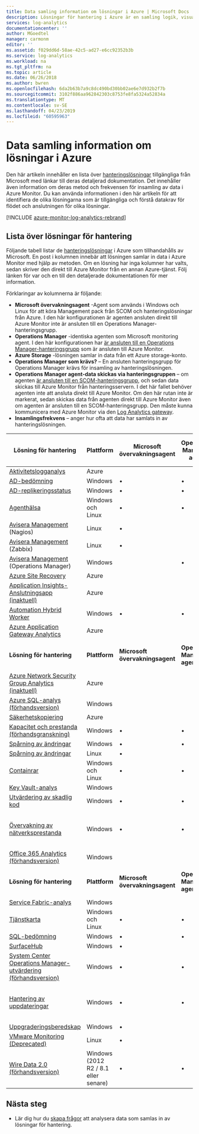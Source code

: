 ```yaml
---
title: Data samling information om lösningar i Azure | Microsoft Docs
description: Lösningar för hantering i Azure är en samling logik, visualisering och datahämtningsregler som tillhandahåller statistik rörande särskilda problemområden.  Den här artikeln innehåller en lista med hanteringslösningar som är tillgängliga från Microsoft och information om deras metod och frekvens för insamling av.
services: log-analytics
documentationcenter: ''
author: MGoedtel
manager: carmonm
editor: ''
ms.assetid: f029dd6d-58ae-42c5-ad27-e6cc92352b3b
ms.service: log-analytics
ms.workload: na
ms.tgt_pltfrm: na
ms.topic: article
ms.date: 06/26/2018
ms.author: bwren
ms.openlocfilehash: 6da2b63b7a9c8dc490bd30bb02ae6e7d932b2f7b
ms.sourcegitcommit: 3102f886aa962842303c8753fe8fa5324a52834a
ms.translationtype: MT
ms.contentlocale: sv-SE
ms.lasthandoff: 04/23/2019
ms.locfileid: "60595963"
---
```

# <a name="data-collection-details-for-management-solutions-in-azure"></a>Data samling information om lösningar i Azure
Den här artikeln innehåller en lista över [hanteringslösningar](solutions.md) tillgängliga från Microsoft med länkar till deras detaljerad dokumentation.  Det innehåller även information om deras metod och frekvensen för insamling av data i Azure Monitor.  Du kan använda informationen i den här artikeln för att identifiera de olika lösningarna som är tillgängliga och förstå datakrav för flödet och anslutningen för olika lösningar. 

[!INCLUDE [azure-monitor-log-analytics-rebrand](../../../includes/azure-monitor-log-analytics-rebrand.md)]

## <a name="list-of-management-solutions"></a>Lista över lösningar för hantering

Följande tabell listar de [hanteringslösningar](solutions.md) i Azure som tillhandahålls av Microsoft. En post i kolumnen innebär att lösningen samlar in data i Azure Monitor med hjälp av metoden.  Om en lösning har inga kolumner har valts, sedan skriver den direkt till Azure Monitor från en annan Azure-tjänst. Följ länken för var och en till den detaljerade dokumentationen för mer information.

Förklaringar av kolumnerna är följande:

- **Microsoft övervakningsagent** -Agent som används i Windows och Linux för att köra Management pack från SCOM och hanteringslösningar från Azure. I den här konfigurationen är agenten ansluten direkt till Azure Monitor inte är ansluten till en Operations Manager-hanteringsgrupp. 
- **Operations Manager** -identiska agenten som Microsoft monitoring agent. I den här konfigurationen har [är ansluten till en Operations Manager-hanteringsgrupp](../../azure-monitor/platform/om-agents.md) som är ansluten till Azure Monitor. 
-  **Azure Storage** -lösningen samlar in data från ett Azure storage-konto. 
- **Operations Manager som krävs?** – En ansluten hanteringsgrupp för Operations Manager krävs för insamling av hanteringslösningen. 
- **Operations Manager agent-data skickas via hanteringsgruppen** – om agenten [är ansluten till en SCOM-hanteringsgrupp](../../azure-monitor/platform/om-agents.md), och sedan data skickas till Azure Monitor från hanteringsservern. I det här fallet behöver agenten inte att ansluta direkt till Azure Monitor. Om den här rutan inte är markerat, sedan skickas data från agenten direkt till Azure Monitor även om agenten är ansluten till en SCOM-hanteringsgrupp. Den måste kunna kommunicera med Azure Monitor via den [Log Analytics gateway](../../azure-monitor/platform/gateway.md).
- **Insamlingsfrekvens** – anger hur ofta att data har samlats in av hanteringslösningen. 



| **Lösning för hantering** | **Plattform** | **Microsoft övervakningsagent** | **Operations Manager-agent** | **Azure Storage** | **Operations Manager som krävs?** | **Operations Manager agent-data skickas via hanteringsgruppen** | **Insamlingsfrekvens** |
| --- | --- | --- | --- | --- | --- | --- | --- |
| [Aktivitetslogganalys](../../azure-monitor/platform/collect-activity-logs.md) | Azure | | | | | | på meddelandet |
| [AD-bedömning](../../azure-monitor/insights/ad-assessment.md) |Windows |&#8226; |&#8226; | | |&#8226; |7 dagar |
| [AD-replikeringsstatus](../../azure-monitor/insights/ad-replication-status.md) |Windows |&#8226; |&#8226; | | |&#8226; |5 dagar |
| [Agenthälsa](solution-agenthealth.md) | Windows och Linux | &#8226; | &#8226; | | | &#8226; | 1 minut |
| [Avisera Management](../../azure-monitor/platform/alert-management-solution.md) (Nagios) |Linux |&#8226; | | | | |anländer |
| [Avisera Management](../../azure-monitor/platform/alert-management-solution.md) (Zabbix) |Linux |&#8226; | | | | |1 minut |
| [Avisera Management](../../azure-monitor/platform/alert-management-solution.md) (Operations Manager) |Windows | |&#8226; | |&#8226; |&#8226; |3 minuter |
| [Azure Site Recovery](../../site-recovery/site-recovery-overview.md) | Azure | | | | | | Saknas |
| [Application Insights-Anslutningsapp (inaktuell)](../../azure-monitor/platform/app-insights-connector.md) | Azure | | | |  |  | på meddelandet |
| [Automation Hybrid Worker](../../automation/automation-hybrid-runbook-worker.md) | Windows | &#8226; | &#8226; |  |  |  | Saknas |
| [Azure Application Gateway Analytics](../../azure-monitor/insights/azure-networking-analytics.md) | Azure |  |  |  |  |  | på meddelandet |
| **Lösning för hantering** | **Plattform** | **Microsoft övervakningsagent** | **Operations Manager-agent** | **Azure Storage** | **Operations Manager som krävs?** | **Operations Manager agent-data skickas via hanteringsgruppen** | **Insamlingsfrekvens** |
| [Azure Network Security Group Analytics (inaktuell)](../../azure-monitor/insights/azure-networking-analytics.md) | Azure |  |  |  |  |  | på meddelandet |
| [Azure SQL-analys (förhandsversion)](../../azure-monitor/insights/azure-sql.md) | Windows | | | | | | 1 minut |
| [Säkerhetskopiering](https://azure.microsoft.com/resources/templates/101-backup-oms-monitoring/) | Azure |  |  |  |  |  | på meddelandet |
| [Kapacitet och prestanda (förhandsgranskning)](../../azure-monitor/insights/capacity-performance.md) |Windows |&#8226; |&#8226; | | |&#8226; |anländer |
| [Spårning av ändringar](../../automation/automation-change-tracking.md) |Windows |&#8226; |&#8226; | | |&#8226; |[Varierar](../../automation/automation-change-tracking.md#change-tracking-data-collection-details) |
| [Spårning av ändringar](../../automation/automation-change-tracking.md) |Linux |&#8226; | | | | |[Varierar](../../automation/automation-change-tracking.md#change-tracking-data-collection-details) |
| [Containrar](../../azure-monitor/insights/containers.md) | Windows och Linux | &#8226; | &#8226; |  |  |  | 3 minuter |
| [Key Vault-analys](../../azure-monitor/insights/azure-key-vault.md) |Windows | | | | | |på meddelandet |
| [Utvärdering av skadlig kod](../../security-center/security-center-install-endpoint-protection.md) |Windows |&#8226; |&#8226; | | |&#8226; |varje timme |
| [Övervakning av nätverksprestanda](../../azure-monitor/insights/network-performance-monitor.md) | Windows | &#8226; | &#8226; |  |  |  | TCP-handskakningar var femte sekund, data skickas var 3: e minut |
| [Office 365 Analytics (förhandsversion)](solution-office-365.md) |Windows | | | | | |på meddelandet |
| **Lösning för hantering** | **Plattform** | **Microsoft övervakningsagent** | **Operations Manager-agent** | **Azure Storage** | **Operations Manager som krävs?** | **Operations Manager agent-data skickas via hanteringsgruppen** | **Insamlingsfrekvens** |
| [Service Fabric-analys](../../service-fabric/service-fabric-diagnostics-oms-setup.md) |Windows | | |&#8226; | | |5 minuter |
| [Tjänstkarta](../../azure-monitor/insights/service-map.md) | Windows och Linux | &#8226; | &#8226; |  |  |  | 15 sekunder |
| [SQL-bedömning](../../azure-monitor/insights/sql-assessment.md) |Windows |&#8226; |&#8226; | | |&#8226; |7 dagar |
| [SurfaceHub](../../azure-monitor/insights/surface-hubs.md) |Windows |&#8226; | | | | |anländer |
| [System Center Operations Manager-utvärdering (förhandsversion)](../../azure-monitor/insights/scom-assessment.md) | Windows | &#8226; | &#8226; |  |  | &#8226; | sju dagar |
| [Hantering av uppdateringar](../../automation/automation-update-management.md) | Windows |&#8226; |&#8226; | | |&#8226; |minst 2 gånger per dag och 15 minuter när du har installerat en uppdatering |
| [Uppgraderingsberedskap](https://docs.microsoft.com/windows/deployment/upgrade/upgrade-readiness-get-started) | Windows | &#8226; |  |  |  |  | 2 dagar |
| [VMware Monitoring (Deprecated)](../../azure-monitor/insights/vmware.md) | Linux | &#8226; |  |  |  |  | 3 minuter |
| [Wire Data 2.0 (förhandsversion)](../../azure-monitor/insights/wire-data.md) |Windows (2012 R2 / 8.1 eller senare) |&#8226; |&#8226; | | | | 1 minut |




## <a name="next-steps"></a>Nästa steg
* Lär dig hur du [skapa frågor](../../azure-monitor/log-query/log-query-overview.md) att analysera data som samlas in av lösningar för hantering.
